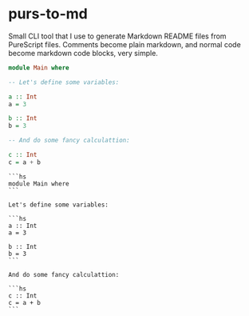 # purs-to-md

Small CLI tool that I use to generate Markdown README files from PureScript files. Comments become plain markdown, and normal code become markdown code blocks, very simple.

```hs
module Main where

-- Let's define some variables:

a :: Int
a = 3

b :: Int
b = 3

-- And do some fancy calculattion:

c :: Int
c = a + b
```


````text
```hs
module Main where
```

Let's define some variables:

```hs
a :: Int
a = 3

b :: Int
b = 3
```

And do some fancy calculattion:

```hs
c :: Int
c = a + b
```
````
